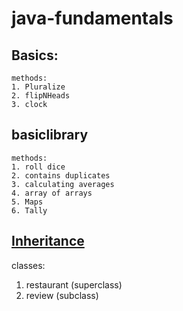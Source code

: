 # java-fundamentals
## Basics:
    methods:
    1. Pluralize
    2. flipNHeads
    3. clock


## basiclibrary
    methods:
    1. roll dice
    2. contains duplicates
    3. calculating averages
    4. array of arrays
    5. Maps
    6. Tally
## [Inheritance](./inheritance/README.md)
  classes:
  1. restaurant (superclass)
  2. review (subclass)
